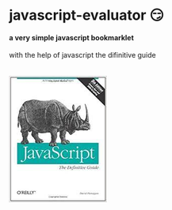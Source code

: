 # javascript-evaluator 😏                                                                                                                                                                                                                                                                                          
#### a very simple javascript bookmarklet 
 
with the help of javascript the difinitive guide<br/><br/><br/>
![difinitive guide](download.jpg)
